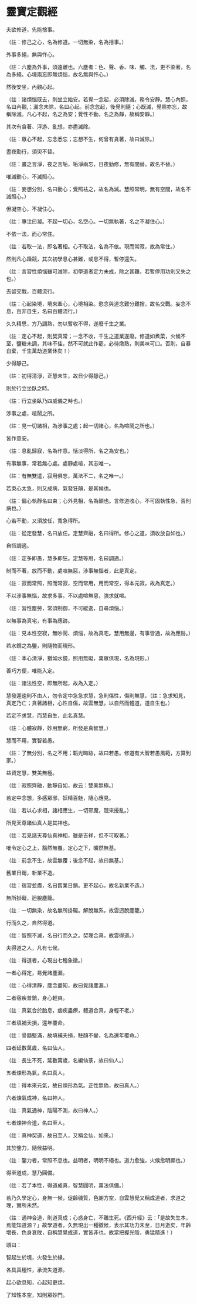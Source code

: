 # 靈寶定觀經 #

夫欲修道，先能捨事。

（註：修己之心，名為修道。一切無染，名為捨事。）

外事多絕，無與忤心。

（註：六塵為外事，須遠離也。六塵者：色、聲、香、味、觸、法，更不染著，名為多絕。心境兩忘即無煩惱，故名無與忤心。）

然後安坐，內觀心起。

（註：諸煩惱既去，則坐立始安。若覺一念起，必須除滅，務令安靜。慧心內照，名曰內觀,；漏念未除，名曰心起。前念忽起，後覺則隨；心既滅，覺照亦忘，故稱除滅。凡心不起，名之為安；覺性不動，名之為靜，故稱安靜。）

其次有貪著、浮游、亂想，亦盡滅除。

（註：眾心不起，忘念悉忘；忘想不生，何曾有貪著，故曰滅除。）

晝夜勤行，須臾不替。

（註：晝之言淨，夜之言垢，垢淨兩忘，日夜勤修，無有間替，故名不替。）

唯滅動心，不滅照心。

（註：妄想分別，名曰動心；覺照袪之，故名為滅。慧照常明，無有空間，故名不滅照心。）

但凝空心，不凝住心。

（註：專注曰凝。不起一切心，名空心。一切無執著，名之不凝住心。）

不依一法，而心常住。

（註：若取一法，即名著相。心不取法，名為不依。現而常寂，故為常住。）

然則凡心躁競，其次初學息心甚難，或息不得，暫停還失。

（註：言習性煩惱雖可滅除，初學道者定力未成，除之甚難，若暫停用功則又失之也。）

 

去留交戰，百體流行。

（註：心起染境，境來牽心，心境相染。慾念與道念難分難捨，故名交戰。妄念不息，百非自生，名曰百體流行。）

久久精思，方乃調熟，勿以暫收不得，遂廢千生之業。

（註：定心不起，則契真常；一念不收，千生之道業遂廢。修道如煮菜，火候不至，鹽糖未調，其味不佳，然不可就此作罷，必待燉熟，則美味可口。否則，自暴自棄，千生萬劫道業休矣！）

少得靜己。

（註：初得清淨，正慧未生，故日少得靜己。）

則於行立坐臥之時。

（註：行立坐臥乃四威儀之時也。）

涉事之處，喧鬧之所。

（註：見一切諸相，為涉事之處；起一切諸心，名為喧鬧之所也。）

皆作意安。

（註：息亂歸寂，名為作意。恬淡得所，名之為安也。）

有事無事，常若無心處。處靜處喧，其志唯一。

（註：有無雙遣，寂用俱忘，萬法不二，名之唯一。）

若束心太急，則又成病，氣發狂顛，是其候也。

（註：偏心執靜名曰束；心外見相，名為顛也。言修道收心，不可固執性急，否則病也。）

心若不動，又須放任，寬急得所。

（註：從定發慧，名曰放任。定慧齊融，名曰得所。修心之道，須收放自如也。）

自恆調適。

（註：定多即愚，慧多即狂。定慧等用，名曰調適。）

制而不著，放而不動，處喧無惡，涉事無惱者，此是真定。

（註：寂而常照，照而常寂，空而常用，用而常空，得本元寂，故為真定。）

不以涉事無惱，故求多事。不以處喧無惡，強求就喧。

（註：習性塵勞，常須制御，不可縱逸，自尋煩惱。）

以無事為真宅，有事為應跡。

（註：見本性空寂，無吵鬧、煩惱，故為真宅。慧用無邊，有事皆通，故為應跡。）

若水鏡之為鑒，則隨物而現形。

（註：本心清淨，猶如水鏡，照用無礙，萬眾俱現，名為現形。）

善巧方便，唯能入定。

（註：諸法性空，即無所起，故為入定。）

慧發遲速則不由人，勿令定中急急求慧，急則傷性，傷則無慧。（註：急求知見，真定乃亡；貪著諸相，心性自傷，故雲無慧。以自然而體道，道自生也。）

若定不求慧，而慧自生，此名真慧。

（註：心體寂靜，妙用無窮，所發是真智慧。）

慧而不用，實智若愚。

（註：了無分別，名之不用；韜光晦跡，故曰若愚。修道有大智若愚風範，方算到家。）

益資定慧，雙美無極。

（註：寂照齊融，動靜自如，故云：雙美無極。）

若定中念想，多感眾邪，妖精百魅，隨心應見。

（註：若以心求相，諸相應生，一切邪魔，競來擾亂。）

所見天尊諸仙真人是其祥也。

（註：若見諸天尊仙真神相，雖是吉祥，但不可取著。）

唯令定心之上，豁然無覆。定心之下，曠然無基。

（註：前念不生，故雲無覆；後念不起，故曰無基。）

舊業日銷，新業不造。

（註：宿習並盡，名曰舊業日銷。更不起心，故名新業不造。）

 

無所掛礙，迥脫塵籠。

（註：一切無染，故名無所掛礙。解脫無系，故雲迥脫塵籠。）

行而久之，自然得道。

（註：智照不滅，名曰行而久之。契理合真，故雲得道。）

夫得道之人，凡有七候。

（註：得道者，心現出七種象徵。）

一者心得定，易覺諸塵漏。

（註：心得清靜，塵念盡知，故曰覺諸塵漏。）

二者宿疾普銷，身心輕爽。

（註：真氣合於胎息，痼疾盡療，體道合真，身輕不老。）

三者填補夭損，還年覆命。

（註：骨髓堅滿，故填補夭損，駐顏不變，名為還年覆命。）

四者延數萬歲，名曰仙人。

（註：長生不死，延數萬歲，名編仙菉，故曰仙人。）

五者煉形為氣，名曰真人。

（註：得本來元氣，故曰煉形為氣。正性無偽，故曰真人。）

六者煉氣成神，名曰神人。

（註：真氣通神，陰陽不測，故曰神人。）

七者煉神合道，名曰至人。

（註：真神契道，故曰至人，又稱金仙、如來。）

其於鑒力，隨候益明。

（註：鑒力者，常照不息也。益明者，明明不絕也。道力愈強，火候愈明顯也。）

得至道成，慧乃圓備。

（註：若了本性，得道成真，智慧圓明，萬法俱備。）

若乃久學定心，身無一候，促齡穢質，色謝方空，自雲慧覺又稱成道者，求道之理，實所未然。

（註：通神合道，則道真成；心惑身亡，不離生死。《西升經》云：「是故失生本，焉能知道源？」故學道者，久無現出一種徵候，表示其功力未至，日月逝矣，年齡增長，色身衰敗，自稱慧覺成道，實皆非也。故當把握光陰，勇猛精進！）

頌曰：

智起生於境，火發生於緣。

各具真種性，承流失道源。

起心欲息知，心起知更煩。

了知性本空，知則眾妙門。

